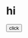 <!DOCTYPE html>
<html lang="en">
<head>
    <meta charset="UTF-8">
    <meta name="viewport" content="width=device-width, initial-scale=1.0">
    <title>Secure Login - My Website</title>
    <body>
      <h1>hi</h1>
      <button>click</button>
</body>
</html>
